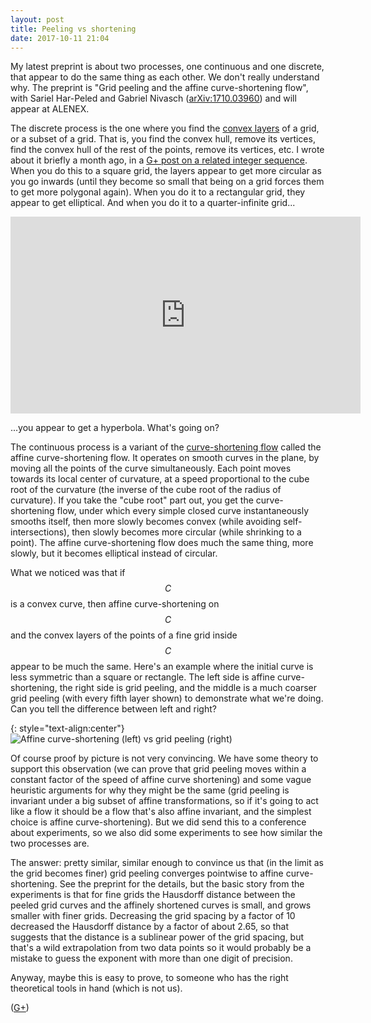 ```yaml
---
layout: post
title: Peeling vs shortening
date: 2017-10-11 21:04
---
```

My latest preprint is about two processes, one continuous and one discrete, that appear to do the same thing as each other. We don't really understand why.
The preprint is "Grid peeling and the affine curve-shortening flow", with Sariel Har-Peled and Gabriel Nivasch ([arXiv:1710.03960](https://arxiv.org/abs/1710.03960)) and will appear at ALENEX.

The discrete process is the one where you find the [convex layers](https://en.wikipedia.org/wiki/Convex_layers) of a grid, or a subset of a grid. That is, you find the convex hull, remove its vertices, find the convex hull of the rest of the points, remove its vertices, etc. I wrote about it briefly a month ago, in a [G+ post on a related integer sequence](https://web.archive.org/web/20190217074401/https://plus.google.com/100003628603413742554/posts/32p3w4KWLXn).
When you do this to a square grid, the layers appear to get more circular as you go inwards (until they become so small that being on a grid forces them to get more polygonal again). When you do it to a rectangular grid, they appear to get elliptical. And when you do it to a quarter-infinite grid...

<div style="text-align:center">
<iframe style="border:none" width="560" height="315" src="https://www.youtube.com/embed/rX3r8KaLHck" allowfullscreen></iframe></div>

...you appear to get a hyperbola. What's going on?

The continuous process is a variant of the [curve-shortening flow](https://en.wikipedia.org/wiki/Curve-shortening_flow) called the affine curve-shortening flow. It operates on smooth curves in the plane, by moving all the points of the curve simultaneously. Each point moves towards its local center of curvature, at a speed proportional to the cube root of the curvature (the inverse of the cube root of the radius of curvature). If you take the "cube root" part out, you get the curve-shortening flow, under which every simple closed curve instantaneously smooths itself, then more slowly becomes convex (while avoiding self-intersections), then slowly becomes more circular (while shrinking to a point). The affine curve-shortening flow does much the same thing, more slowly, but it becomes elliptical instead of circular.

What we noticed was that if $$C$$ is a convex curve, then affine curve-shortening on $$C$$ and the convex layers of the points of a fine grid inside $$C$$ appear to be much the same. Here's an example where the initial curve is less symmetric than a square or rectangle. The left side is affine curve-shortening, the right side is grid peeling, and the middle is a much coarser grid peeling (with every fifth layer shown) to demonstrate what we're doing. Can you tell the difference between left and right?

{: style="text-align:center"}
![Affine curve-shortening (left) vs grid peeling (right)]({{site.baseurl}}/assets/2017/peeling-vs-flow.png)

Of course proof by picture is not very convincing. We have some theory to support this observation (we can prove that grid peeling moves within a constant factor of the speed of affine curve shortening) and some vague heuristic arguments for why they might be the same (grid peeling is invariant under a big subset of affine transformations, so if it's going to act like a flow it should be a flow that's also affine invariant, and the simplest choice is affine curve-shortening). But we did send this to a conference about experiments, so we also did some experiments to see how similar the two processes are.

The answer: pretty similar, similar enough to convince us that (in the limit as the grid becomes finer) grid peeling converges pointwise to affine curve-shortening. See the preprint for the details, but the basic story from the experiments is that for fine grids the Hausdorff distance between the peeled grid curves and the affinely shortened curves is small, and grows smaller with finer grids. Decreasing the grid spacing by a factor of 10 decreased the Hausdorff distance by a factor of about 2.65, so that suggests that the distance is a sublinear power of the grid spacing, but that's a wild extrapolation from two data points so it would probably be a mistake to guess the exponent with more than one digit of precision.

Anyway, maybe this is easy to prove, to someone who has the right theoretical tools in hand (which is not us).

([G+](https://www.ics.uci.edu/~eppstein/gplus/20171011-H84hBAh1Vbg.html))